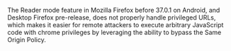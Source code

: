 The Reader mode feature in Mozilla Firefox before 37.0.1 on Android, and Desktop Firefox pre-release, does not properly handle privileged URLs, which makes it easier for remote attackers to execute arbitrary JavaScript code with chrome privileges by leveraging the ability to bypass the Same Origin Policy.